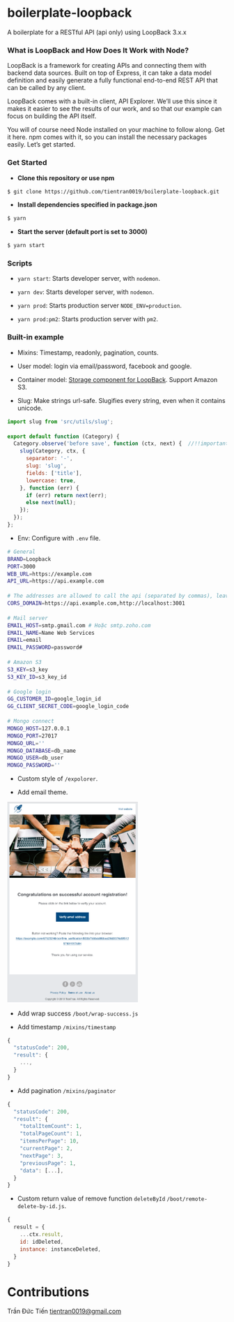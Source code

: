 # boilerplate-loopback

A boilerplate for a RESTful API (api only) using LoopBack 3.x.x

### What is LoopBack and How Does It Work with Node?
LoopBack is a framework for creating APIs and connecting them with backend data sources. Built on top of Express, it can take a data model definition and easily generate a fully functional end-to-end REST API that can be called by any client.

LoopBack comes with a built-in client, API Explorer. We’ll use this since it makes it easier to see the results of our work, and so that our example can focus on building the API itself.

You will of course need Node installed on your machine to follow along. Get it here. npm comes with it, so you can install the necessary packages easily. Let’s get started.


### Get Started
- **Clone this repository or use npm**
```bash
$ git clone https://github.com/tientran0019/boilerplate-loopback.git
```

- **Install dependencies specified in package.json**
```bash
$ yarn
```

- **Start the server (default port is set to 3000)**
```bash
$ yarn start
```

### Scripts
- `yarn start`:  Starts developer server, with `nodemon`.

- `yarn dev`: Starts developer server, with `nodemon`.

- `yarn prod`: Starts production server `NODE_ENV=production`.

- `yarn prod:pm2`: Starts production server with `pm2`.

### Built-in example
- Mixins: Timestamp, readonly, pagination, counts.

- User model: login via email/password, facebook and google.

- Container model: [Storage component for LoopBack](https://github.com/strongloop/loopback-component-storage). Support Amazon S3.

- Slug: Make strings url-safe. Slugifies every string, even when it contains unicode.

```js
import slug from 'src/utils/slug';

export default function (Category) {
  Category.observe('before save', function (ctx, next) {  //!!important
    slug(Category, ctx, {
      separator: '-',
      slug: 'slug',
      fields: ['title'],
      lowercase: true,
    }, function (err) {
      if (err) return next(err);
      else next(null);
    });
  });
};
```

- Env: Configure with `.env` file.

```bash
# General
BRAND=Loopback
PORT=3000
WEB_URL=https://example.com
API_URL=https://api.example.com

# The addresses are allowed to call the api (separated by commas), leaving empty meaning that any place is called
CORS_DOMAIN=https://api.example.com,http://localhost:3001

# Mail server
EMAIL_HOST=smtp.gmail.com # Hoặc smtp.zoho.com
EMAIL_NAME=Name Web Services
EMAIL=email
EMAIL_PASSWORD=password#

# Amazon S3
S3_KEY=s3_key
S3_KEY_ID=s3_key_id

# Google login
GG_CUSTOMER_ID=google_login_id
GG_CLIENT_SECRET_CODE=google_login_code

# Mongo connect
MONGO_HOST=127.0.0.1
MONGO_PORT=27017
MONGO_URL=''
MONGO_DATABASE=db_name
MONGO_USER=db_user
MONGO_PASSWORD=''
```

- Custom style of `/expolorer`.

- Add email theme.

<img src="./screenshot/email.png" width="300" />

- Add wrap success `/boot/wrap-success.js`



- Add timestamp `/mixins/timestamp`

```js
{
  "statusCode": 200,
  "result": {
    ...,
  }
}
```

- Add pagination `/mixins/paginator`

```js
{
  "statusCode": 200,
  "result": {
    "totalItemCount": 1,
    "totalPageCount": 1,
    "itemsPerPage": 10,
    "currentPage": 2,
    "nextPage": 3,
    "previousPage": 1,
    "data": [...],
  }
}
```

- Custom return value of remove function `deleteById` `/boot/remote-delete-by-id.js`.

```js
{
  result = {
    ...ctx.result,
    id: idDeleted,
    instance: instanceDeleted,
  }
}
```

# Contributions
Trần Đức Tiến <tientran0019@gmail.com>
